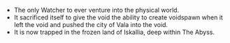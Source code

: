 - The only Watcher to ever venture into the physical world.
- It sacrificed itself to give the void the ability to create voidspawn when it left the void and pushed the city of Vala into the void.
- It is now trapped in the frozen land of Iskallia, deep within The Abyss.